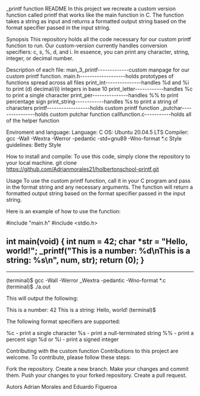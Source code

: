 _printf function README
In this project we recreate a custom version function called printf that works like the main function in C. The function takes a string as input and returns a formatted output string based on the format specifier passed in the input string.

Synopsis
This repository holds all the code necessary for our custom printf function to run. Our custom-version currently handles conversion specifiers: c, s, %, d, and i. In essence, you can print any character, string, integer, or decimal number.

Description of each file:
man_3_printf-------------custom manpage for our custom printf function.
main.h-------------------holds prototypes of functions spread across all files
print_int---------------handles %d and %i to print (d) decimal/(i) integers in base 10
print_letter------------handles %c to print a single character
print_per---------------handles %% to print percentage sign
print_string------------handles %s to print a string of characters
printf------------------holds custom printf function
_putchar----------------holds custom putchar function
callfunction.c-----------holds all of the helper function 

Enviroment and language:
Language: C
OS: Ubuntu 20.04.5 LTS
Compiler: gcc -Wall -Wextra -Werror -pedantic -std=gnu89 -Wno-format *.c 
Style guidelines: Betty Style

How to install and compile:
To use this code, simply clone the repository to your local machine.
git clone https://github.com/Adrianmorales21/holbertonschool-printf.git

Usage
To use the custom printf function, call it in your C program and pass in the format string and any necessary arguments. The function will return a formatted output string based on the format specifier passed in the input string.

Here is an example of how to use the function:

#include "main.h"
#include <stdio.h>

int main(void)
{
    int num = 42;
    char *str = "Hello, world!";
    _printf("This is a number: %d\nThis is a string: %s\n", num, str);
    return (0);
}
------------------------------------------------------------------------
------------------------------------------------------------------------
(terminal)$ gcc -Wall -Werror _Wextra -pedantic -Wno-format *.c
(terminal)$ ./a.out

This will output the following:

This is a number: 42
This is a string: Hello, world!
(terminal)$

The following format specifiers are supported:

%c - print a single character
%s - print a null-terminated string
%% - print a percent sign
%d or %i - print a signed integer

Contributing with the custom function
Contributions to this project are welcome. To contribute, please follow these steps:

Fork the repository.
Create a new branch.
Make your changes and commit them.
Push your changes to your forked repository.
Create a pull request.

Autors
Adrian Morales and Eduardo Figueroa
